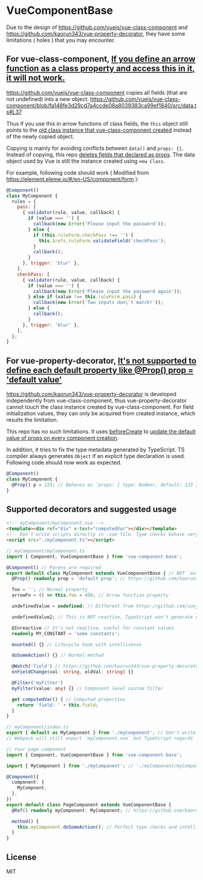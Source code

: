 # VueComponentBase

Due to the design of https://github.com/vuejs/vue-class-component and https://github.com/kaorun343/vue-property-decorator, they have some limitations ( holes ) that you may encounter.

## For vue-class-component, [If you define an arrow function as a class property and access this in it, it will not work.](https://github.com/vuejs/vue-class-component#caveats-of-class-properties)

https://github.com/vuejs/vue-class-component copies all fields (that are not undefined) into a new object: https://github.com/vuejs/vue-class-component/blob/fa148fe3d29cd7a4ccde08a8039383ca99ef1840/src/data.ts#L37

Thus if you use this in arrow functions of class fields, the `this` object still points to the [old class instance that vue-class-component created](https://github.com/vuejs/vue-class-component/blob/fa148fe3d29cd7a4ccde08a8039383ca99ef1840/src/data.ts#L31) instead of the newly copied object.

Copying is mainly for avoiding conflicts between `data()` and `props: {}`. Instead of copying, this repo [deletes fields that declared as props](https://github.com/CarterLi/vue-component-base/blob/975756ec1e1c4f79009b9c10ab5712cbe9c33101/index.ts#L109). The data object used by Vue is still the instance created using `new Class`.

For example, following code should work ( Modified from https://element.eleme.io/#/en-US/component/form ):

```js
@Component()
class MyComponent {
  rules = {
    pass: [
      { validator(rule, value, callback) {
        if (value === '') {
          callback(new Error('Please input the password'));
        } else {
          if (this.ruleForm.checkPass !== '') {
            this.$refs.ruleForm.validateField('checkPass');
          }
          callback();
        }
      }, trigger: 'blur' },
    ],
    checkPass: [
      { validator(rule, value, callback) {
        if (value === '') {
          callback(new Error('Please input the password again'));
        } else if (value !== this.ruleForm.pass) {
          callback(new Error('Two inputs don\'t match!'));
        } else {
          callback();
        }
      }, trigger: 'blur' },
    ],
  };
}
```

## For vue-property-decorator, [It's not supported to define each default property like @Prop() prop = 'default value'](https://github.com/kaorun343/vue-property-decorator#each-props-default-value-need-to-be-defined-as-same-as-the-example-code-shown-in-above)

https://github.com/kaorun343/vue-property-decorator is developed independently from vue-class-component, thus vue-property-decorator cannot touch the class instance created by vue-class-component. For field initialization values, they can only be acquired from created instance, which results the limitation.

This repo has no such limitations. It uses [beforeCreate](https://vuejs.org/v2/api/#beforeCreate) to [update the default value of props on every component creation](https://github.com/CarterLi/vue-component-base/blob/c1b394bd09639298bf2133affc5ab96b466bd547/index.ts#L93).

In addition, it tries to fix the type metadata generated by TypeScript. TS compiler always generates `Object` if an explicit type declaration is used. Following code should now work as expected.

```ts
@Component()
class MyComponent {
  @Prop() p = 123; // Behaves as `props: { type: Number, default: 123 }`
}
```

## Supported decorators and suggested usage

```html
<!-- myComponent/myComponent.vue -->
<template><div ref="div" v-text="computedVar"></div></template>
<!-- Don't write scripts directly in .vue file. Type checks behave very strange in `.vue` file -->
<script src="./myComponent.ts"></script>
```

```ts
// myComponent/myComponent.ts
import { Component, VueComponentBase } from 'vue-component-base';

@Component() // Parens are required
export default class MyComponent extends VueComponentBase { // NOT `extends Vue` because the constructor of Vue does extra works which are not needed in our class
  @Prop() readonly prop = 'default prop'; // https://github.com/kaorun343/vue-property-decorator#Prop

  foo = ''; // Normal property
  arrowFn = () => this.foo = 456; // Arrow function property

  undefinedValue = undefined; // Different from https://github.com/vuejs/vue-class-component#undefined-will-not-be-reactive, this is reactive

  undefinedValue2; // This is NOT reactive, TypeScript won't generate code for fields that have no init value. ( while babel and the standard do )

  @Inreactive // It's not reactive, useful for constant values
  readonly MY_CONSTANT = 'some constants';

  mounted() {} // Lifecycle hook with intellisense

  doSomeAction() {} // Normal method

  @Watch('field') // https://github.com/kaorun343/vue-property-decorator#-watchpath-string-options-watchoptions---decorator No WatchOptions support yet
  onFieldChange(val: string, oldVal: string) {}

  @Filter('myFilter')
  myFilter(value: any) {} // Component level custom filter

  get computedVar() { // Computed properties
    return 'field: ' + this.field;
  }
}
```

```ts
// myComponent/index.ts
export { default as MyComponent } from './myComponent'; // Don't write './myComponent.vue'.
// Webpack will still export `myComponent.vue` but TypeScript regards './myComponent' as `myComponent.ts`, thus the component class type works
```

```ts
// Your page component
import { Component, VueComponentBase } from 'vue-component-base';

import { MyComponent } from './myComponent'; // './myComponent/myComponent.vue' with type `import('./myComponent/myComponent.ts').default`

@Component({
  component: {
    MyCompnent,
  },
})
export default class PageComponent extends VueComponentBase {
  @Ref() readonly myComponent: MyComponent; // https://github.com/kaorun343/vue-property-decorator#-refrefkey-string-decorator

  method() {
    this.myComponent.doSomeAction(); // Perfect type checks and intellisense
  }
}
```

## License

MIT
